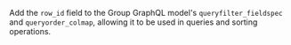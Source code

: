 Add the `row_id` field to the Group GraphQL model's `queryfilter_fieldspec` and `queryorder_colmap`, allowing it to be used in queries and sorting operations.
